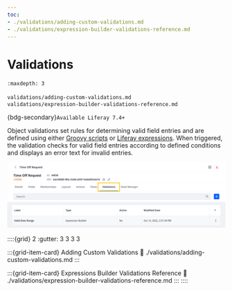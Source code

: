```yaml
---
toc:
- ./validations/adding-custom-validations.md
- ./validations/expression-builder-validations-reference.md
---
```

# Validations

```{toctree}
:maxdepth: 3

validations/adding-custom-validations.md
validations/expression-builder-validations-reference.md
```

{bdg-secondary}`Available Liferay 7.4+`

Object validations set rules for determining valid field entries and are defined using either [Groovy scripts](./validations/adding-custom-validations.md#using-groovy-validations) or [Liferay expressions](./validations/adding-custom-validations.md#using-expression-builder-validations). When triggered, the validation checks for valid field entries according to defined conditions and displays an error text for invalid entries.

![Add field validations to object definitions.](./validations/images/01.png)

::::{grid} 2
:gutter: 3 3 3 3

:::{grid-item-card} Adding Custom Validations
:link: ./validations/adding-custom-validations.md
:::

:::{grid-item-card} Expressions Builder Validations Reference
:link: ./validations/expression-builder-validations-reference.md
:::
::::
